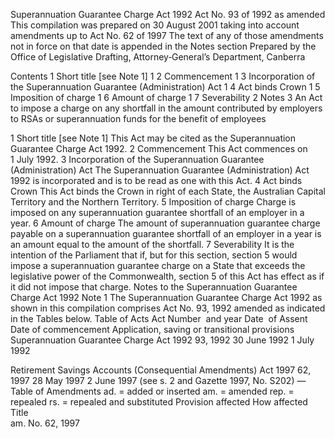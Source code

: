 
Superannuation Guarantee Charge Act 1992
Act No. 93 of 1992 as amended
This compilation was prepared on 30 August 2001 taking into account amendments up to Act No. 62 of 1997
The text of any of those amendments not in force on that date is appended in the Notes section
Prepared by the Office of Legislative Drafting, Attorney‑General’s Department, Canberra
  
  
  
Contents
1	Short title [see Note 1]	1
2	Commencement	1
3	Incorporation of the Superannuation Guarantee (Administration) Act	1
4	Act binds Crown	1
5	Imposition of charge	1
6	Amount of charge	1
7	Severability	2
Notes		3
An Act to impose a charge on any shortfall in the amount contributed by employers to RSAs or superannuation funds for the benefit of employees
  
  
1  Short title [see Note 1]
		This Act may be cited as the Superannuation Guarantee Charge Act 1992.
2  Commencement
		This Act commences on 1 July 1992.
3  Incorporation of the Superannuation Guarantee (Administration) Act
		The Superannuation Guarantee (Administration) Act 1992 is incorporated and is to be read as one with this Act.
4  Act binds Crown
		This Act binds the Crown in right of each State, the Australian Capital Territory and the Northern Territory.
5  Imposition of charge
		Charge is imposed on any superannuation guarantee shortfall of an employer in a year.
6  Amount of charge
		The amount of superannuation guarantee charge payable on a superannuation guarantee shortfall of an employer in a year is an amount equal to the amount of the shortfall.
7  Severability
		It is the intention of the Parliament that if, but for this section, section 5 would impose a superannuation guarantee charge on a State that exceeds the legislative power of the Commonwealth, section 5 of this Act has effect as if it did not impose that charge.
Notes to the Superannuation Guarantee Charge Act 1992
Note 1
The Superannuation Guarantee Charge Act 1992 as shown in this compilation comprises Act No. 93, 1992 amended as indicated in the Tables below. 
Table of Acts
Act
Number  and year
Date  of Assent
Date of commencement
Application, saving or transitional provisions
Superannuation Guarantee Charge Act 1992
93, 1992
30 June 1992
1 July 1992

Retirement Savings Accounts (Consequential Amendments) Act 1997
62, 1997
28 May 1997
2 June 1997 (see s. 2 and Gazette 1997, No. S202)
—
Table of Amendments
ad. = added or inserted      am. = amended      rep. = repealed      rs. = repealed and substituted
Provision affected
How affected
Title	
am. No. 62, 1997




